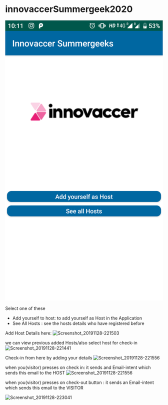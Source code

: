# innovaccerSummergeek2020


![](a.png)

Select one of these 
- Add yourself to host: to add yourself as Host in the Application
- See All Hosts : see the hosts details who have registered before 

Add Host Details here: 
![Screenshot_20191128-221503](https://user-images.githubusercontent.com/42402853/69824277-40ea0f00-1231-11ea-9e0c-602a3966b373.png)

we can view previous added Hosts/also select host for check-in 
![Screenshot_20191128-221441](https://user-images.githubusercontent.com/42402853/69824315-670faf00-1231-11ea-8021-d778f7ea855c.png)

Check-in from here by adding your details
![Screenshot_20191128-221556](https://user-images.githubusercontent.com/42402853/69824349-7d1d6f80-1231-11ea-8568-b5903e243545.png)

when you(visitor) presses on check in:
it sends and Email-intent which sends this email to the HOST 
![Screenshot_20191128-221556](https://user-images.githubusercontent.com/42402853/69824349-7d1d6f80-1231-11ea-8568-b5903e243545.png)

when you(visitor) presses on check-out button :
it sends an Email-intent which sends this email to the VISITOR

![Screenshot_20191128-223041](https://user-images.githubusercontent.com/42402853/69824434-c2da3800-1231-11ea-971e-ef00e6186e24.png)
